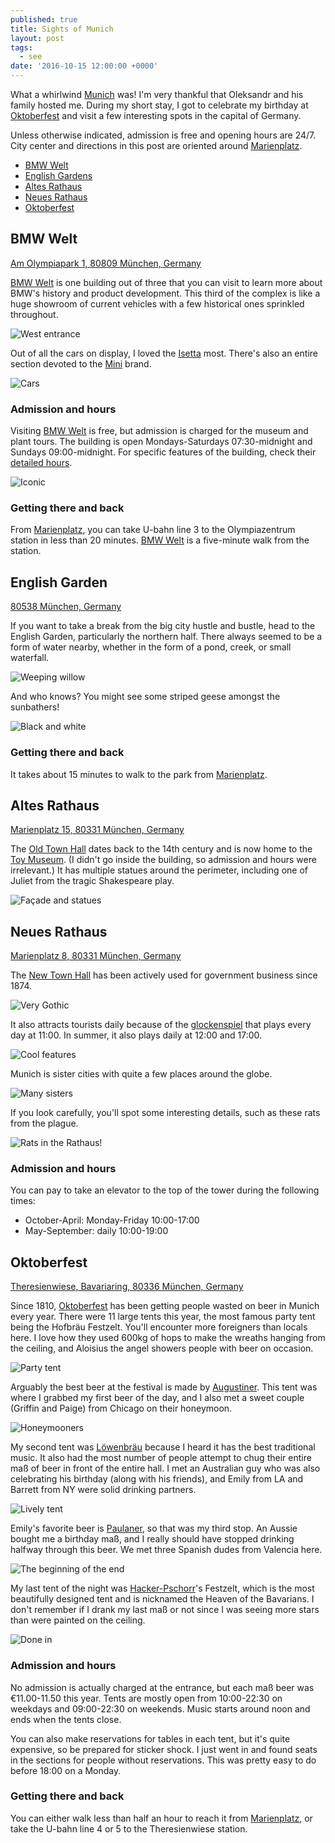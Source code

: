 ```yaml
---
published: true
title: Sights of Munich
layout: post
tags:
  - see
date: '2016-10-15 12:00:00 +0000'
---
```

What a whirlwind [Munich][munich] was! I'm very thankful that Oleksandr and his family hosted me. During my short stay, I got to celebrate my birthday at [Oktoberfest][oktoberfest] and visit a few interesting spots in the capital of Germany.

<!--more-->

Unless otherwise indicated, admission is free and opening hours are 24/7. City center and directions in this post are oriented around [Marienplatz][marienplatz].

* [BMW Welt](#bmw-welt)
* [English Gardens](#english-gardens)
* [Altes Rathaus](#altes-rathaus)
* [Neues Rathaus](#neues-rathaus)
* [Oktoberfest](#oktoberfest)

## BMW Welt

[Am Olympiapark 1, 80809 München, Germany](https://maps.google.com/?q=BMW%20Welt%2C%20Am%20Olympiapark%201%2C%2080809%20M%C3%BCnchen%2C%20Germany&ftid=0x479e767d8a0057d1:0xa5353cc93ef3e778&hl=en-US&gl=us)

[BMW Welt][bmw-welt] is one building out of three that you can visit to learn more about BMW's history and product development. This third of the complex is like a huge showroom of current vehicles with a few historical ones sprinkled throughout.

![West entrance]({{site.baseurl}}/images/2016/10/15-sights-of-munich/bmwwelt-west.jpg)

Out of all the cars on display, I loved the [Isetta](https://en.wikipedia.org/wiki/Isetta) most. There's also an entire section devoted to the [Mini](https://en.wikipedia.org/wiki/Mini) brand.

![Cars]({{site.baseurl}}/images/2016/10/15-sights-of-munich/bmwwelt-cars.jpg)

### Admission and hours

Visiting [BMW Welt][bmw-welt] is free, but admission is charged for the museum and plant tours. The building is open Mondays-Saturdays 07:30-midnight and Sundays 09:00-midnight. For specific features of the building, check their [detailed hours](http://www.bmw-welt.com/en/visitor_information/opening_times.html).

![Iconic]({{site.baseurl}}/images/2016/10/15-sights-of-munich/bmwwelt-icon.jpg)

### Getting there and back

From [Marienplatz][marienplatz], you can take U-bahn line 3 to the Olympiazentrum station in less than 20 minutes. [BMW Welt][bmw-welt] is a five-minute walk from the station.

## English Garden

[80538 München, Germany](https://goo.gl/maps/ZFaNq6r8rNF2)

If you want to take a break from the big city hustle and bustle, head to the English Garden, particularly the northern half. There always seemed to be a form of water nearby, whether in the form of a pond, creek, or small waterfall.

![Weeping willow]({{site.baseurl}}/images/2016/10/15-sights-of-munich/english-trees.jpg)

And who knows? You might see some striped geese amongst the sunbathers!

![Black and white]({{site.baseurl}}/images/2016/10/15-sights-of-munich/english-geese.jpg)

### Getting there and back

It takes about 15 minutes to walk to the park from [Marienplatz][marienplatz].

## Altes Rathaus

[Marienplatz 15, 80331 München, Germany](https://goo.gl/maps/x2ZqbnQEVNk)

The [Old Town Hall](https://en.wikipedia.org/wiki/Old_Town_Hall,_Munich) dates back to the 14th century and is now home to the [Toy Museum](https://travel.sygic.com/en/poi/toy-museum-munich-poi:3544). (I didn't go inside the building, so admission and hours were irrelevant.) It has multiple statues around the perimeter, including one of Juliet from the tragic Shakespeare play.

![Façade and statues]({{site.baseurl}}/images/2016/10/15-sights-of-munich/oldtownhall.jpg)

## Neues Rathaus

[Marienplatz 8, 80331 München, Germany](https://goo.gl/maps/fxxphr812oE2)

The [New Town Hall](https://en.wikipedia.org/wiki/New_Town_Hall_(Munich)) has been actively used for government business since 1874.

![Very Gothic]({{site.baseurl}}/images/2016/10/15-sights-of-munich/newtownhall-gothic.jpg)

It also attracts tourists daily because of the [glockenspiel](https://en.wikipedia.org/wiki/Rathaus-Glockenspiel) that plays every day at 11:00. In summer, it also plays daily at 12:00 and 17:00.

![Cool features]({{site.baseurl}}/images/2016/10/15-sights-of-munich/newtownhall-glockenspiel.jpg)

Munich is sister cities with quite a few places around the globe.

![Many sisters]({{site.baseurl}}/images/2016/10/15-sights-of-munich/newtownhall-sisters.jpg)

If you look carefully, you'll spot some interesting details, such as these rats from the plague.

![Rats in the Rathaus!]({{site.baseurl}}/images/2016/10/15-sights-of-munich/newtownhall-rats.jpg)

### Admission and hours

You can pay to take an elevator to the top of the tower during the following times:

- October-April: Monday-Friday 10:00-17:00
- May-September: daily 10:00-19:00

## Oktoberfest

[Theresienwiese, Bavariaring, 80336 München, Germany](https://goo.gl/maps/pt1QGXGWLVk)

Since 1810, [Oktoberfest][oktoberfest] has been getting people wasted on beer in Munich every year. There were 11 large tents this year, the most famous party tent being the Hofbräu Festzelt. You'll encounter more foreigners than locals here. I love how they used 600kg of hops to make the wreaths hanging from the ceiling, and Aloisius the angel showers people with beer on occasion.

![Party tent]({{site.baseurl}}/images/2016/10/15-sights-of-munich/oktoberfest-hofbrau.jpg)

Arguably the best beer at the festival is made by [Augustiner](https://en.wikipedia.org/wiki/Augustiner-Bräu). This tent was where I grabbed my first beer of the day, and I also met a sweet couple (Griffin and Paige) from Chicago on their honeymoon.

![Honeymooners]({{site.baseurl}}/images/2016/10/15-sights-of-munich/oktoberfest-augustiner.jpg)

My second tent was [Löwenbräu](https://en.wikipedia.org/wiki/Löwenbräu) because I heard it has the best traditional music. It also had the most number of people attempt to chug their entire maß of beer in front of the entire hall. I met an Australian guy who was also celebrating his birthday (along with his friends), and Emily from LA and Barrett from NY were solid drinking partners.

![Lively tent]({{site.baseurl}}/images/2016/10/15-sights-of-munich/oktoberfest-lowenbrau.jpg)

Emily's favorite beer is [Paulaner](https://en.wikipedia.org/wiki/Paulaner_Brewery), so that was my third stop. An Aussie bought me a birthday maß, and I really should have stopped drinking halfway through this beer. We met three Spanish dudes from Valencia here.

![The beginning of the end]({{site.baseurl}}/images/2016/10/15-sights-of-munich/oktoberfest-paulaner.jpg)

My last tent of the night was [Hacker-Pschorr](https://en.wikipedia.org/wiki/Hacker-Pschorr_Brewery)'s Festzelt, which is the most beautifully designed tent and is nicknamed the Heaven of the Bavarians. I don't remember if I drank my last maß or not since I was seeing more stars than were painted on the ceiling.

![Done in]({{site.baseurl}}/images/2016/10/15-sights-of-munich/oktoberfest-hackerpsorr.jpg)

### Admission and hours

No admission is actually charged at the entrance, but each maß beer was €11.00-11.50 this year. Tents are mostly open from 10:00-22:30 on weekdays and 09:00-22:30 on weekends. Music starts around noon and ends when the tents close.

You can also make reservations for tables in each tent, but it's quite expensive, so be prepared for sticker shock. I just went in and found seats in the sections for people without reservations. This was pretty easy to do before 18:00 on a Monday.

### Getting there and back

You can either walk less than half an hour to reach it from [Marienplatz][marienplatz], or take the U-bahn line 4 or 5 to the Theresienwiese station.

[bmw-welt]: http://www.bmw-welt.com/en
[marienplatz]: https://en.wikipedia.org/wiki/Marienplatz
[munich]: https://en.wikipedia.org/wiki/Munich
[oktoberfest]: https://en.wikipedia.org/wiki/Oktoberfest
